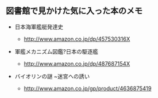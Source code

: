 ## 図書館で見かけた気に入った本のメモ

* 日本海軍艦艇発達史
  * http://www.amazon.co.jp/dp/457530316X

* 軍艦メカニズム図鑑?日本の駆逐艦
  * http://www.amazon.co.jp/dp/487687154X

* バイオリンの謎 ~迷宮への誘い
  * http://www.amazon.co.jp/gp/product/4636875419
